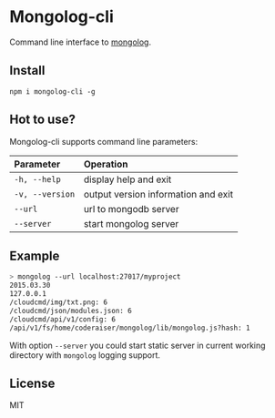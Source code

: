 Mongolog-cli
=======

Command line interface to [mongolog](https://github.com/coderaiser/node-mongolog "Mongolog").

## Install

`npm i mongolog-cli -g`

## Hot to use?

Mongolog-cli supports command line parameters:

|Parameter              |Operation
|:----------------------|:--------------------------------------------
| `-h, --help`          | display help and exit
| `-v, --version`       | output version information and exit
| `--url`               | url to mongodb server
| `--server`            | start mongolog server

## Example

```sh
> mongolog --url localhost:27017/myproject
2015.03.30
127.0.0.1
/cloudcmd/img/txt.png: 6
/cloudcmd/json/modules.json: 6
/cloudcmd/api/v1/config: 6
/api/v1/fs/home/coderaiser/mongolog/lib/mongolog.js?hash: 1
```
With option `--server` you could start static server in current working directory with `mongolog` logging support.

## License

MIT

